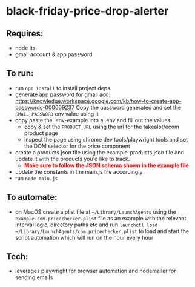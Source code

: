 # black-friday-price-drop-alerter

## Requires:

- node lts
- gmail account & app password

## To run:

- run `npm install` to install project deps
- generate app password for gmail acc: https://knowledge.workspace.google.com/kb/how-to-create-app-passwords-000009237 Copy the password generated and set the `EMAIL_PASSWORD` env value using it
- copy paste the .env-example into a .env and fill out the values
  - copy & set the `PRODUCT_URL` using the url for the takealot/ecom product page
  - inspect the page using chrome dev tools/playwright tools and set the DOM selector for the price component
- create a products.json file using the example-products.json file and update it with the products you'd like to track.
  - <span style="color: red">**Make sure to follow the JSON schema shown in the example file**</span>
- update the constants in the main.js file accordingly
- run `node main.js`

## To automate:

- on MacOS create a plist file at `~/Library/LaunchAgents` using the `example-com.pricechecker.plist` file as an example with the relevant interval logic, directory paths etc and run `launchctl load ~/Library/LaunchAgents/com.pricechecker.plist` to load and start the script automation which will run on the hour every hour

## Tech:

- leverages playwright for browser automation and nodemailer for sending emails

